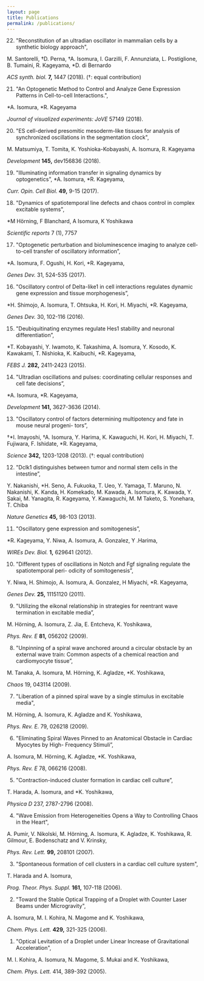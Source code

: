 ```yaml
---
layout: page
title: Publications
permalink: /publications/
---
```


22. "Reconstitution of an ultradian oscillator in mammalian cells by a synthetic biology approach",

M. Santorelli, †D. Perna, †A. Isomura, I. Garzilli, F. Annunziata, L. Postiglione, B. Tumaini, R. Kageyama, *D. di Bernardo

_ACS synth. biol._ **7,** 1447 (2018). (†: equal contribution)

21. "An Optogenetic Method to Control and Analyze Gene Expression Patterns in Cell-to-cell Interactions.",

*A. Isomura, *R. Kageyama

_Journal of visualized experiments: JoVE_ 57149 (2018).

20. "ES cell-derived presomitic mesoderm-like tissues for analysis of synchronized oscillations in the segmentation clock",

M. Matsumiya, T. Tomita, K. Yoshioka-Kobayashi, A. Isomura, R. Kageyama

_Development_ **145,** dev156836 (2018).

19. "Illuminating information transfer in signaling dynamics by optogenetics”,
*A. Isomura, *R. Kageyama,

_Curr. Opin. Cell Biol._ **49,** 9-15 (2017).

18. "Dynamics of spatiotemporal line defects and chaos control in complex excitable systems",

*M Hörning, F Blanchard, A Isomura, K Yoshikawa

_Scientific reports_ 7 (1), 7757

17. "Optogenetic perturbation and bioluminescence imaging to analyze cell-to-cell transfer of
oscillatory information”,

*A. Isomura, F. Ogushi, H. Kori, *R. Kageyama,

_Genes Dev._ 31, 524-535 (2017).

16. "Oscillatory control of Delta-like1 in cell interactions regulates dynamic gene expression and
tissue morphogenesis”,

*H. Shimojo, A. Isomura, T. Ohtsuka, H. Kori, H. Miyachi, *R. Kageyama,

_Genes Dev._ 30, 102-116 (2016).

15. "Deubiquitinating enzymes regulate Hes1 stability and neuronal differentiation”,

*T. Kobayashi, Y. Iwamoto, K. Takashima, A. Isomura, Y. Kosodo, K. Kawakami, T. Nishioka, K. Kaibuchi, *R. Kageyama,

_FEBS J._ **282,** 2411-2423 (2015).

14. "Ultradian oscillations and pulses: coordinating cellular responses and cell fate decisions”,

*A. Isomura, *R. Kageyama,

_Development_ **141,** 3627-3636 (2014).

13. "Oscillatory control of factors determining multipotency and fate in mouse neural progeni-
tors”,

†*I. Imayoshi, †A. Isomura, Y. Harima, K. Kawaguchi, H. Kori, H. Miyachi, T. Fujiwara, F. Ishidate, *R. Kageyama,

_Science_ **342,** 1203-1208 (2013). (†: equal contribution)

12. "Dclk1 distinguishes between tumor and normal stem cells in the intestine”,

Y. Nakanishi, *H. Seno, A. Fukuoka, T. Ueo, Y. Yamaga, T. Maruno, N. Nakanishi, K. Kanda, H. Komekado, M. Kawada, A. Isomura, K. Kawada, Y. Sakai, M. Yanagita, R. Kageyama, Y. Kawaguchi, M. M Taketo, S. Yonehara, T. Chiba

_Nature Genetics_ **45,** 98-103 (2013).

11. "Oscillatory gene expression and somitogenesis”,

*R. Kageyama, Y. Niwa, A. Isomura, A. Gonzalez, Y .Harima,

_WIREs Dev. Biol._ **1,** 629641 (2012).

10. "Different types of oscillations in Notch and Fgf signaling regulate the spatiotemporal peri-
odicity of somitogenesis”,

Y. Niwa, H. Shimojo, A. Isomura, A. Gonzalez, H Miyachi, *R. Kageyama,

_Genes Dev._ **25,** 11151120 (2011).

9. "Utilizing the eikonal relationship in strategies for reentrant wave termination in excitable
media”,

M. Hörning, A. Isomura, Z. Jia, E. Entcheva, K. Yoshikawa,

_Phys. Rev. E_ **81,** 056202 (2009).

8. "Unpinning of a spiral wave anchored around a circular obstacle by an external wave train:
Common aspects of a chemical reaction and cardiomyocyte tissue”,

M. Tanaka, A. Isomura, M. Hörning, K. Agladze, *K. Yoshikawa,

_Chaos_ 19, 043114 (2009).

7. "Liberation of a pinned spiral wave by a single stimulus in excitable media",

M. Hörning, A. Isomura, K. Agladze and K. Yoshikawa,

_Phys. Rev. E._ 79, 026218 (2009).

6. "Eliminating Spiral Waves Pinned to an Anatomical Obstacle in Cardiac Myocytes by High-
Frequency Stimuli”,

A. Isomura, M. Hörning, K. Agladze, *K. Yoshikawa,

_Phys. Rev. E_ 78, 066216 (2008).

5. "Contraction-induced cluster formation in cardiac cell culture”,

T. Harada, A. Isomura, and *K. Yoshikawa,

_Physica D_ 237, 2787-2796 (2008).

4. "Wave Emission from Heterogeneities Opens a Way to Controlling Chaos in the Heart",

A. Pumir, V. Nikolski, M. Hörning, A. Isomura, K. Agladze, K. Yoshikawa, R. Gilmour, E. Bodenschatz and V. Krinsky,

_Phys. Rev. Lett._ **99,** 208101 (2007).

3. "Spontaneous formation of cell clusters in a cardiac cell culture system",

T. Harada and A. Isomura,

_Prog. Theor. Phys. Suppl._ **161,** 107-118 (2006).

2. "Toward the Stable Optical Trapping of a Droplet with Counter Laser Beams under Microgravity",

A. Isomura, M. I. Kohira, N. Magome and K. Yoshikawa, 

_Chem. Phys. Lett._ **429,** 321-325 (2006).

1. "Optical Levitation of a Droplet under Linear Increase of Gravitational Acceleration",

M. I. Kohira, A. Isomura, N. Magome, S. Mukai and K. Yoshikawa,

_Chem. Phys. Lett._ 414, 389-392 (2005).



